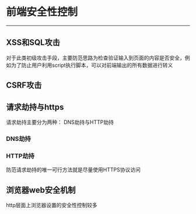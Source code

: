 # 前端安全性控制

---

## XSS和SQL攻击

对于此类初级攻击手段，主要防范思路为检查验证输入到页面的内容是否安全，例如为了防止用户利用script执行脚本，可以对前端输出的所有数据进行转义


## CSRF攻击


## 请求劫持与https

请求劫持主要分为两种： DNS劫持与HTTP劫持


### DNS劫持


### HTTP劫持

防范请求劫持的唯一可行方法就是尽量使用HTTPS协议访问


## 浏览器web安全机制

http层面上浏览器设置的安全性控制较多

